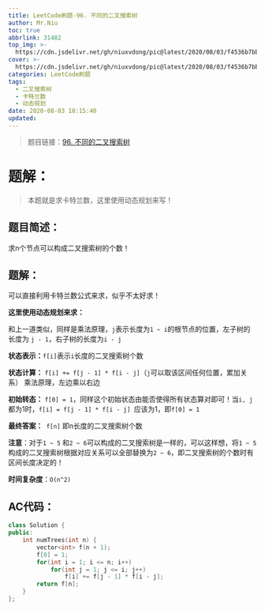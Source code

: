 ```yaml
---
title: LeetCode刷题-96. 不同的二叉搜索树
author: Mr.Niu
toc: true
abbrlink: 31482
top_img: >-
  https://cdn.jsdelivr.net/gh/niuxvdong/pic@latest/2020/08/03/f4536b7bbe00923b14d32e1b5f631f49.png
cover: >-
  https://cdn.jsdelivr.net/gh/niuxvdong/pic@latest/2020/08/03/f4536b7bbe00923b14d32e1b5f631f49.png
categories: LeetCode刷题
tags:
  - 二叉搜索树
  - 卡特兰数
  - 动态规划
date: 2020-08-03 18:15:40
updated:
---
```








> 题目链接：[96. 不同的二叉搜索树]( https://leetcode-cn.com/problems/unique-binary-search-trees/)



# 题解：



> 本题就是求卡特兰数，这里使用动态规划来写！



## 题目简述：

求n个节点可以构成二叉搜索树的个数！

## 题解：

可以直接利用卡特兰数公式来求，似乎不太好求！

**这里使用动态规划来求：**

和上一道类似，同样是乘法原理，`j`表示长度为`1 ~ i`的根节点的位置，左子树的长度为 `j - 1`，右子树的长度为`i - j`

**状态表示：**`f[i]`表示`i`长度的二叉搜索树个数

**状态计算：** `f[i] += f[j - 1] * f[i - j]`（`j`可以取该区间任何位置，累加关系） 乘法原理，左边乘以右边

**初始转态：** `f[0] = 1`，同样这个初始状态由能否使得所有状态算对即可！当`i, j`都为1时，`f[i] = f[j - 1] * f[i - j] `应该为1，即`f[0] = 1`

**最终答案：**` f[n]` 即n长度的二叉搜索树个数





**注意**：对于`1 ~ 5` 和`2 ~ 6`可以构成的二叉搜索树是一样的，可以这样想，将`1 ~ 5`构成的二叉搜索树根据对应关系可以全部替换为`2 ~ 6`，即二叉搜索树的个数时有区间长度决定的！







**时间复杂度**：`O(n^2)`

## AC代码：



```c++
class Solution {
public:
    int numTrees(int n) {
        vector<int> f(n + 1);
        f[0] = 1;
        for(int i = 1; i <= n; i++)
            for(int j = 1; j <= i; j++)
                f[i] += f[j - 1] * f[i - j];
        return f[n];
    }
};
```



